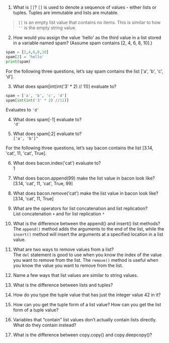 1. What is `[]`?
`[]` is used to denote a sequence of values - either lists or tuples. Tuples are immutable and lists are mutable. 

> `[]` is an empty list value that contains no items. This is similar to how `''` is the empty string value. 

2. How would you assign the value 'hello' as the third value in a list stored in a variable named spam? (Assume spam contains [2, 4, 6, 8, 10].)

````python
spam = [2,4,6,8,10]
spam[2] = 'hello'
print(spam)
````

For the following three questions, let’s say spam contains the list ['a', 'b', 'c', 'd'].

3. What does spam[int(int('3' * 2) // 11)] evaluate to?

````python
spam = ['a', 'b', 'c', 'd']
spam[int(int('3' * 2) //11)]
````
Evaluates to `'d'`

4. What does spam[-1] evaluate to?  
`'d'`

5. What does spam[:2] evaluate to?  
`['a', 'b']"`

For the following three questions, let’s say bacon contains the list [3.14, 'cat', 11, 'cat', True].

6. What does bacon.index('cat') evaluate to?   
1

7. What does bacon.append(99) make the list value in bacon look like?  
[3.14, 'cat', 11, 'cat', True, 99]

8. What does bacon.remove('cat') make the list value in bacon look like?  
[3.14, 'cat', 11, True]

9. What are the operators for list concatenation and list replication?  
List concatenation `+` and for list replication `*`

10. What is the difference between the append() and insert() list methods?  
The `append()` method adds the arguments to the end of the list, while the `insert()` method will insert the arguments at a specified location in a list value. 

11. What are two ways to remove values from a list?  
The `del` statement is good to use when you know the index of the value you want to remove from the list. The `remove()` method is useful when you know the value you want to remove from the list.

12. Name a few ways that list values are similar to string values.

13. What is the difference between lists and tuples?

14. How do you type the tuple value that has just the integer value 42 in it?

15. How can you get the tuple form of a list value? How can you get the list form of a tuple value?

16. Variables that “contain” list values don’t actually contain lists directly. What do they contain instead?

17. What is the difference between copy.copy() and copy.deepcopy()?